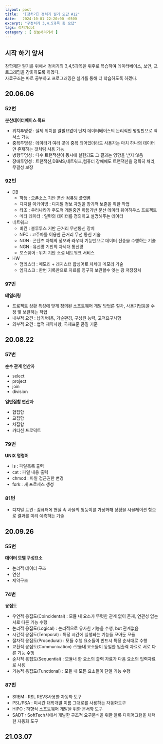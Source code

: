 ```yaml
---
layout: post
title:  "[정처기] 정처기 필기 오답 #12"
date:   2024-10-01 22:20:00 -0500
excerpt: "구정처기 3,4,5과목 총 오답"
tags: 정처기cbt
category : [ 정보처리기사 ]
---
```


## 시작 하기 앞서

장학재단 필기를 위해서 정처기의 3,4,5과목을 위주로 복습하여 데이터베이스, 보안, 프로그래밍을 강화하도록 하겠다.  
자료구조는 따로 공부하고 프로그래밍은 실기를 통해 더 학습하도록 하겠다.  

## 20.06.06

### 52번

**분산데이터베이스 목표**  
+ 위치투명성 : 실제 위치를 알필요없이 단지 데이터베이스의 논리적인 명칭만으로 엑서스 가능
+ 중복투명성 : 데이터가 여러 곳에 중복 되어있더라도 사용자는 마치 하나의 데이터만 존재하는 것처럼 사용 가능
+ 병행투명성 : 다수 트랜잭션이 동시에 실현되도 그 결과는 영향을 받지 않음
+ 장애투명성 : 트랜잭션,DBMS,네트워크,컴퓨터 장애에도 트랜잭션을 정확히 처리,무결성 보장

### 92번

+ DB
  + 하둡 : 오픈소스 기반 분산 컴퓨팅 플랫폼
  + 디지털 아카이빙 : 디지털 정보 자원을 장기적 보존을 위한 작업
  + 타조 : 우리나라가 주도적 개발중인 하둡기반 분산 데이터 웨어하우스 프로젝트
  + 메타 데이터 : 일련의 데이터를 정의하고 설명해주는 데이터
+ 네트워크
  + 비컨 : 블루투스 기반 근거리 무선통신 장치
  + NFC : 고주파를 이용한 근거리 무선 통신 기술
  + NDN : 콘텐츠 자체의 정보와 라우터 기능만으로 데이터 전송을 수행하는 기술
  + NGN : 유선망 기반의 차세대 통신망
  + 포스퀘어 : 위치 기반 소셜 네트워크 서비스
+ HW
  + 맴리스터 : 메모리 + 레지스터 합성어로 차세대 메모리 기술
  + 엠디스크 : 한번 기록만으로 자료를 영구히 보관할수 잇는 광 저장장치

### 97번

**테일러링**  
+ 프로젝트 상황 특성에 맞게 정의된 소프트웨어 개발 방법론 절차, 사용기법등을 수정 및 보완하는 작업
+ 내부적 요건 : 납기/비용, 기술환경, 구성원 능력, 고객요구사항
+ 외부적 요건 : 법적 제약사항, 국제표준 품질 기준

## 20.08.22

### 57번

**순수 관계 연산자**  
+ select
+ project
+ join
+ division

**일반집합 연산자**  
+ 합집합
+ 교집합
+ 차집합
+ 카티션 프로덕트

### 79번

**UNIX 명령어**  
+ ls : 파일목록 출력
+ cat : 파일 내용 출력
+ chmod : 파일 접근권한 변경
+ fork : 새 프로세스 생성

### 81번

+ 디지털 트윈 : 컴퓨터에 현실 속 사물의 쌍둥이를 가상화해 상황을 시뮬레이션 함으로 결과를 미리 예측하는 기술


## 20.09.26

### 55번

**데이터 모델 구성요소**  
+ 논리적 데이터 구조
+ 연산
+ 제약구조


### 74번

**응집도**  
+ 우연적 응집도(Coincidental) : 모듈 내 요소가 뚜렷한 관계 없이 존재, 연관성 없는 서로 다른 기능 수행
+ 논리적 응집도(Logical) : 논리적으로 유사한 기능을 수행, but 관계없음
+ 시간적 응집도(Temporal) : 특정 시간에 실행되는 기능들 모아둔 모듈
+ 절차적 응집도(Procedural) : 모듈 수행 요소들이 반드시 특정 순서대로 수행
+ 교환적 응집도(Communication) :모듈내 요소들이 동일한 입출력 자료로 서로 다른 기능 수행
+ 순차적 응집도(Sequential) : 모듈내 한 요소의 출력 자료가 다음 요소의 입력자료로 사용
+ 기능적 응집도(Functional) : 모듈 내 모든 요소들이 단일 기능 수행

### 87번

+ SREM : RSL REVS사용한 자동화 도구
+ PSL/PSA : 미시간 대학개발 이름 그대로를 사용하는 자동화도구
+ HIPO : 하향식 소프트웨어 개발을 위한 문서화 도구
+ SADT : SoftTech사에서 개발한 구조적 요구분석을 위한 블록 다이어그램을 채택한 자동화 도구


## 21.03.07